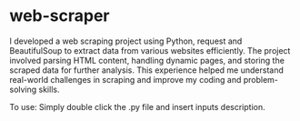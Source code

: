 # web-scraper
I developed a web scraping project using Python, request and BeautifulSoup to extract data from various websites efficiently. The project involved parsing HTML content, handling dynamic pages, and storing the scraped data for further analysis. This experience helped me understand real-world challenges in scraping and improve my coding and problem-solving skills.

To use: Simply double click the .py file and insert inputs description.
